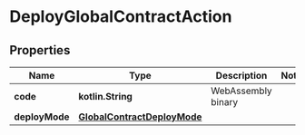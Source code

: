 
# DeployGlobalContractAction

## Properties
| Name | Type | Description | Notes |
| ------------ | ------------- | ------------- | ------------- |
| **code** | **kotlin.String** | WebAssembly binary |  |
| **deployMode** | [**GlobalContractDeployMode**](GlobalContractDeployMode.md) |  |  |



